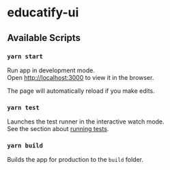 # educatify-ui

## Available Scripts

### `yarn start`

Run app in development mode.<br />
Open [http://localhost:3000](http://localhost:3000) to view it in the browser.

The page will automatically reload if you make edits.<br />

### `yarn test`

Launches the test runner in the interactive watch mode.<br />
See the section about [running tests](https://facebook.github.io/create-react-app/docs/running-tests).

### `yarn build`

Builds the app for production to the `build` folder.<br />

